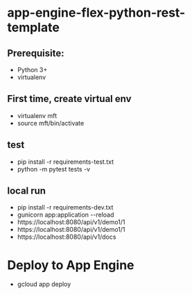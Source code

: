 # app-engine-flex-python-rest-template
## Prerequisite: 
- Python 3+
- virtualenv  

## First time, create virtual env
 - virtualenv mft
 - source mft/bin/activate

## test
 - pip install -r requirements-test.txt 
 - python -m pytest tests -v

## local run 
 - pip install -r requirements-dev.txt
 - gunicorn app:application --reload
 - https://localhost:8080/api/v1/demo1/1
 - https://localhost:8080/api/v1/demo1/1
 - https://localhost:8080/api/v1/docs

# Deploy to App Engine
 - gcloud app deploy
